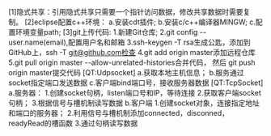 [1]隐式共享：引用隐式共享只需要一个指针访问数据，修改共享数据时需要复制。
[2]eclipse配置c++环境：
a.安装cdt插件;
b.安装c/c++编译器MINGW;
c.配置环境变量path;
[3]git上传代码:
1.新建Git仓库;
2.git config --user.name(email),配置用户名和邮箱
3.ssh-keygen -T rsa生成公匙，添加到GitHub上，ssh -T git@github.com检查
4.git add origin master添加远程仓库
5.git pull origin master --allow-unrelated-histories合并代码，
然后 git push origin master提交代码
[QT:Udpsocket]
a.获取本地主机信息；
b.服务通过socket指定端口发送数据
c.客户端bind端口号，接收服务器数据
[QT:TcpSocket]
a.服务器：
1.创建socket句柄，listen端口号和IP，等待连接
2.获取客户端socket句柄；
3.根据信号与槽机制读写数据
b.客户端
1.创建socket对象，连接指定地址和端口的服务器；
2.利用信号与槽机制添加connected，disconned，readyRead的槽函数
3.通过句柄读写数据